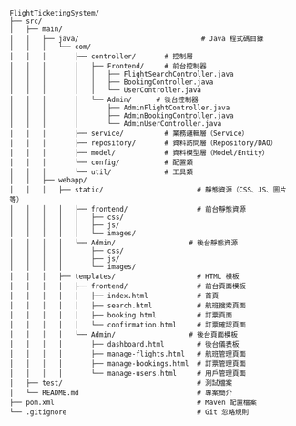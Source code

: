     FlightTicketingSystem/
    ├── src/
    │   ├── main/
    │   │   ├── java/                              # Java 程式碼目錄
    │   │   │   └── com/
    │   │   │       ├── controller/       # 控制層
    │   │   │       │   ├── Frontend/     # 前台控制器
    │   │   │       │   │   ├── FlightSearchController.java
    │   │   │       │   │   ├── BookingController.java
    │   │   │       │   │   └── UserController.java
    │   │   │       │   └── Admin/      # 後台控制器
    │   │   │       │       ├── AdminFlightController.java
    │   │   │       │       ├── AdminBookingController.java
    │   │   │       │       └── AdminUserController.java
    │   │   │       ├── service/          # 業務邏輯層（Service）
    │   │   │       ├── repository/       # 資料訪問層（Repository/DAO）
    │   │   │       ├── model/            # 資料模型層（Model/Entity）
    │   │   │       └── config/           # 配置類
    │   │   │       └── util/             # 工具類
    │   │   ├── webapp/
    │   │   │   ├── static/                       # 靜態資源（CSS、JS、圖片等）
    │   │   │   │   ├── frontend/                 # 前台靜態資源
    │   │   │   │   │   ├── css/
    │   │   │   │   │   ├── js/
    │   │   │   │   │   └── images/
    │   │   │   │   └── Admin/                  # 後台靜態資源
    │   │   │   │       ├── css/
    │   │   │   │       ├── js/
    │   │   │   │       └── images/
    │   │   │   ├── templates/                    # HTML 模板
    │   │   │   │   ├── frontend/                 # 前台頁面模板
    │   │   │   │   │   ├── index.html            # 首頁
    │   │   │   │   │   ├── search.html           # 航班搜索頁面
    │   │   │   │   │   ├── booking.html          # 訂票頁面
    │   │   │   │   │   └── confirmation.html     # 訂票確認頁面
    │   │   │   │   └── Admin/                  # 後台頁面模板
    │   │   │   │       ├── dashboard.html        # 後台儀表板
    │   │   │   │       ├── manage-flights.html   # 航班管理頁面
    │   │   │   │       ├── manage-bookings.html  # 訂票管理頁面
    │   │   │   │       └── manage-users.html     # 用戶管理頁面
    │   ├── test/                                 # 測試檔案
    │   └── README.md                             # 專案簡介
    ├── pom.xml                                   # Maven 配置檔案
    └── .gitignore                                # Git 忽略規則

